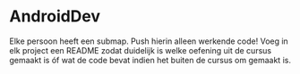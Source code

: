 # AndroidDev
Elke persoon heeft een submap. Push hierin alleen werkende code! Voeg in elk project een README zodat duidelijk is welke oefening uit de cursus gemaakt is óf wat de code bevat indien het buiten de cursus om gemaakt is.
